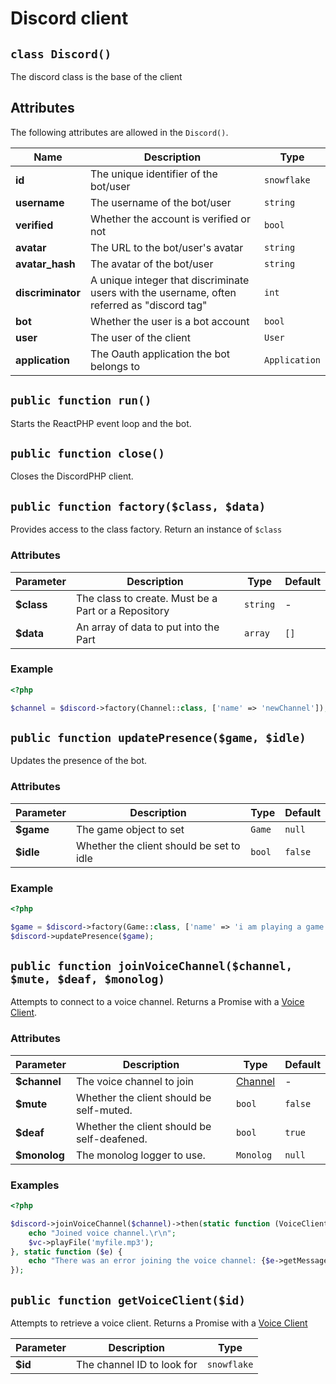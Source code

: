 # Discord client

## `class Discord()`

The discord class is the base of the client

## Attributes

The following attributes are allowed in the `Discord()`.

| Name              | Description                                                                                 | Type           |
| ----------------- | ------------------------------------------------------------------------------------------- | -------------- |
| **id**            | The unique identifier of the bot/user                                                       | `snowflake`    |
| **username**      | The username of the bot/user                                                                | `string`       |
| **verified**      | Whether the account is verified or not                                                      | `bool`         |
| **avatar**        | The URL to the bot/user's avatar                                                            | `string`       |
| **avatar_hash**   | The avatar of the bot/user                                                                  | `string`       |
| **discriminator** | A unique integer that discriminate users with the username, often referred as "discord tag" | `int`          |
| **bot**           | Whether the user is a bot account                                                           | `bool`         |
| **user**          | The user of the client                                                                      | `User`         |
| **application**   | The Oauth application the bot belongs to                                                    | `Application`  |

## `public function run()`

Starts the ReactPHP event loop and the bot.

## `public function close()`

Closes the DiscordPHP client.

## `public function factory($class, $data)`

Provides access to the class factory. Return an instance of `$class`

### Attributes

| Parameter        | Description                                               | Type           | Default |
| ---------------- | --------------------------------------------------------- | -------------- | --------|
| **$class**       | The class to create. Must be a Part or a Repository       | `string`       | -       |
| **$data**        | An array of data to put into the Part                     | `array`        | `[]`    |

### Example

```php
<?php

$channel = $discord->factory(Channel::class, ['name' => 'newChannel']);
```

## `public function updatePresence($game, $idle)`

Updates the presence of the bot.

### Attributes

| Parameter        | Description                                               | Type           | Default |
| ---------------- | --------------------------------------------------------- | -------------- | --------|
| **$game**        | The game object to set                                    | `Game`         | `null`  |
| **$idle**        | Whether the client should be set to idle                  | `bool`         | `false` |

### Example

```php
<?php

$game = $discord->factory(Game::class, ['name' => 'i am playing a game!']);
$discord->updatePresence($game);
```

## `public function joinVoiceChannel($channel, $mute, $deaf, $monolog)`

Attempts to connect to a voice channel. Returns a Promise with a [Voice Client](client-coiv.md).

### Attributes

| Parameter       | Description                                     | Type                    | Default |
| --------------- | ----------------------------------------------- | ----------------------- | ------- |
| **$channel**    | The voice channel to join                       | [Channel](channel.md)   | -       |
| **$mute**       | Whether the client should be self-muted.        | `bool`                  | `false` |
| **$deaf**       | Whether the client should be self-deafened.     | `bool`                  | `true`  |
| **$monolog**    | The monolog logger to use.                      | `Monolog`               | `null`  |

### Examples

```php
<?php

$discord->joinVoiceChannel($channel)->then(static function (VoiceClient $vc) {
    echo "Joined voice channel.\r\n";
    $vc->playFile('myfile.mp3');
}, static function ($e) {
    echo "There was an error joining the voice channel: {$e->getMessage()}\r\n";
});
```

## `public function getVoiceClient($id)`

Attempts to retrieve a voice client. Returns a Promise with a [Voice Client](client-voice.md)

| Parameter      | Description                      | Type        |
| -------------- | -------------------------------- | ----------- |
| **$id**        | The channel ID to look for       | `snowflake` |
